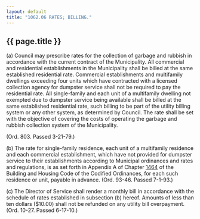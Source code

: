 ```yaml
---
layout: default 
title: "1062.06 RATES; BILLING."
---
```


{{ page.title }}
----------------

​(a) Council may prescribe rates for the collection of garbage and
rubbish in accordance with the current contract of the Municipality. All
commercial and residential establishments in the Municipality shall be
billed at the same established residential rate. Commercial
establishments and multifamily dwellings exceeding four units which have
contracted with a licensed collection agency for dumpster service shall
not be required to pay the residential rate. All single-family and each
unit of a multifamily dwelling not exempted due to dumpster service
being available shall be billed at the same established residential
rate, such billing to be part of the utility billing system or any other
system, as determined by Council. The rate shall be set with the
objective of covering the costs of operating the garbage and rubbish
collection system of the Municipality.

(Ord. 803. Passed 3-21-79.)

​(b) The rate for single-family residence, each unit of a multifamily
residence and each commercial establishment, which have not provided for
dumpster service to their establishments according to Municipal
ordinances and rates and regulations, is as set forth in Appendix A of
Chapter [1464](58d37b9c.html) of the Building and Housing Code of the
Codified Ordinances, for each such residence or unit, payable in
advance. (Ord. 93-46. Passed 7-1-93.)

​(c) The Director of Service shall render a monthly bill in accordance
with the schedule of rates established in subsection (b) hereof. Amounts
of less than ten dollars (\$10.00) shall not be refunded on any utility
bill overpayment. (Ord. 10-27. Passed 6-17-10.)
